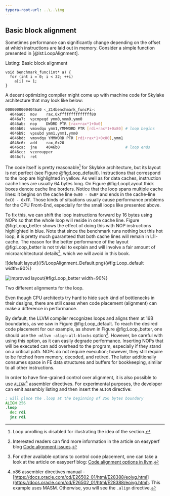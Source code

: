 ```yaml
---
typora-root-url: ..\..\img
---
```


## Basic block alignment

Sometimes performance can significantly change depending on the offset at which instructions are laid out in memory. Consider a simple function presented in [@lst:LoopAlignment].

Listing: Basic block alignment

~~~~ {#lst:LoopAlignment .cpp}
void benchmark_func(int* a) {
  for (int i = 0; i < 32; ++i)
    a[i] += 1;
}
~~~~~~~~~~~~~~~~~~~~~~~~~~~~~~~~~~~~~~~~~~~~~~~~~

A decent optimizing compiler might come up with machine code for Skylake architecture that may look like below:

```bash
00000000004046a0 <_Z14benchmark_funcPi>:
  4046a0:  mov    rax,0xffffffffffffff80
  4046a7:  vpcmpeqd ymm0,ymm0,ymm0
  4046ab:  nop    DWORD PTR [rax+rax*1+0x0]
  4046b0:  vmovdqu ymm1,YMMWORD PTR [rdi+rax*1+0x80] # loop begins
  4046b9:  vpsubd ymm1,ymm1,ymm0
  4046bd:  vmovdqu YMMWORD PTR [rdi+rax*1+0x80],ymm1
  4046c6:  add    rax,0x20
  4046ca:  jne    4046b0                             # loop ends
  4046cc:  vzeroupper 
  4046cf:  ret 
```

The code itself is pretty reasonable[^4] for Skylake architecture, but its layout is not perfect (see Figure @fig:Loop_default). Instructions that correspond to the loop are highlighted in yellow. As well as for data caches, instruction cache lines are usually 64 bytes long. On Figure @fig:LoopLayout thick boxes denote cache line borders. Notice that the loop spans multiple cache lines: it begins on the cache line `0x80 - 0xBF` and ends in the cache-line `0xC0 - 0xFF`. Those kinds of situations usually cause performance problems for the CPU Front-End, especially for the small loops like presented above.

To fix this, we can shift the loop instructions forward by 16 bytes using NOPs so that the whole loop will reside in one cache line. Figure @fig:Loop_better shows the effect of doing this with NOP instructions highlighted in blue. Note that since the benchmark runs nothing but this hot loop, it is pretty much guaranteed that both cache lines will remain in L1I-cache. The reason for the better performance of the layout @fig:Loop_better is not trivial to explain and will involve a fair amount of microarchitectural details[^1], which we will avoid in this book.

<div id="fig:LoopLayout">
![default layout](/5/LoopAlignment_Default.png){#fig:Loop_default width=90%}

![improved layout](/5/LoopAlignment_Better.png){#fig:Loop_better width=90%}

Two different alignments for the loop.
</div>

Even though CPU architects try hard to hide such kind of bottlenecks in their designs, there are still cases when code placement (alignment) can make a difference in performance. 

By default, the LLVM compiler recognizes loops and aligns them at 16B boundaries, as we saw in Figure @fig:Loop_default. To reach the desired code placement for our example, as shown in Figure @fig:Loop_better, one should use the `-mllvm -align-all-blocks` option[^6]. However, be careful with using this option, as it can easily degrade performance. Inserting NOPs that will be executed can add overhead to the program, especially if they stand on a critical path. NOPs do not require execution; however, they still require to be fetched from memory, decoded, and retired. The latter additionally consumes space in FE data structures and buffers for bookkeeping, similar to all other instructions.

In order to have fine-grained control over alignment, it is also possible to use [`ALIGN`](https://docs.oracle.com/cd/E26502_01/html/E28388/eoiyg.html)[^5] assembler directives. For experimental purposes, the developer can emit assembly listing and then insert the `ALIGN` directive:
```asm
; will place the .loop at the beginning of 256 bytes boundary
ALIGN 256
.loop
  dec rdi
  jnz rdi
```

[^1]: Interested readers can find more information in the article on easyperf blog [Code alignment issues](https://easyperf.net/blog/2018/01/18/Code_alignment_issues).
[^4]: Loop unrolling is disabled for illustrating the idea of the section.
[^5]: x86 assembler directives manual - [https://docs.oracle.com/cd/E26502_01/html/E28388/eoiyg.html](https://docs.oracle.com/cd/E26502_01/html/E28388/eoiyg.html). This example uses MASM. Otherwise, you will see the `.align` directive.
[^6]: For other available options to control code placement, one can take a look at the article on easyperf blog: [Code alignment options in llvm](https://easyperf.net/blog/2018/01/25/Code_alignment_options_in_llvm).
